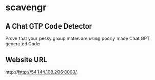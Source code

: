 # scavengr
## A Chat GTP Code Detector
Prove that your pesky group mates are using poorly made Chat GPT generated Code
## Website URL
http://http://54.144.108.206:8000/
